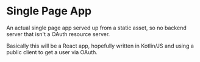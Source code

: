 # Single Page App
An actual single page app served up from a static asset, so no backend server that isn't a OAuth resource server.

Basically this will be a React app, hopefully written in Kotlin/JS and using a public client to get a user via OAuth.